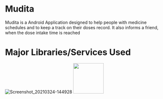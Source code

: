 # Mudita 
Mudita is a Android Application designed to help people with medicine schedules and to keep a track on their doses record. It also informs a friend, when the dose intake time is   reached
# Major Libraries/Services Used
![Screenshot_20210324-144928](https://user-images.githubusercontent.com/62389305/112288011-f062b480-8cb2-11eb-8f84-9c7504ff08f3.jpg)
<img src="//user-images.githubusercontent.com/62389305/112287441-63b7f680-8cb2-11eb-8dad-85e8cb2e7075.jpg" width="100" height="100">




